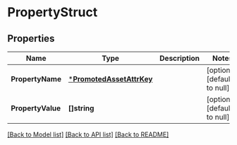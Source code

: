 # PropertyStruct

## Properties
Name | Type | Description | Notes
------------ | ------------- | ------------- | -------------
**PropertyName** | [***PromotedAssetAttrKey**](PromotedAssetAttrKey.md) |  | [optional] [default to null]
**PropertyValue** | **[]string** |  | [optional] [default to null]

[[Back to Model list]](../README.md#documentation-for-models) [[Back to API list]](../README.md#documentation-for-api-endpoints) [[Back to README]](../README.md)


